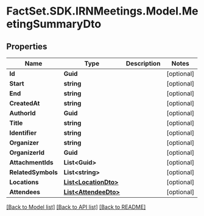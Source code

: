 # FactSet.SDK.IRNMeetings.Model.MeetingSummaryDto

## Properties

Name | Type | Description | Notes
------------ | ------------- | ------------- | -------------
**Id** | **Guid** |  | [optional] 
**Start** | **string** |  | [optional] 
**End** | **string** |  | [optional] 
**CreatedAt** | **string** |  | [optional] 
**AuthorId** | **Guid** |  | [optional] 
**Title** | **string** |  | [optional] 
**Identifier** | **string** |  | [optional] 
**Organizer** | **string** |  | [optional] 
**OrganizerId** | **Guid** |  | [optional] 
**AttachmentIds** | **List&lt;Guid&gt;** |  | [optional] 
**RelatedSymbols** | **List&lt;string&gt;** |  | [optional] 
**Locations** | [**List&lt;LocationDto&gt;**](LocationDto.md) |  | [optional] 
**Attendees** | [**List&lt;AttendeeDto&gt;**](AttendeeDto.md) |  | [optional] 

[[Back to Model list]](../README.md#documentation-for-models) [[Back to API list]](../README.md#documentation-for-api-endpoints) [[Back to README]](../README.md)

